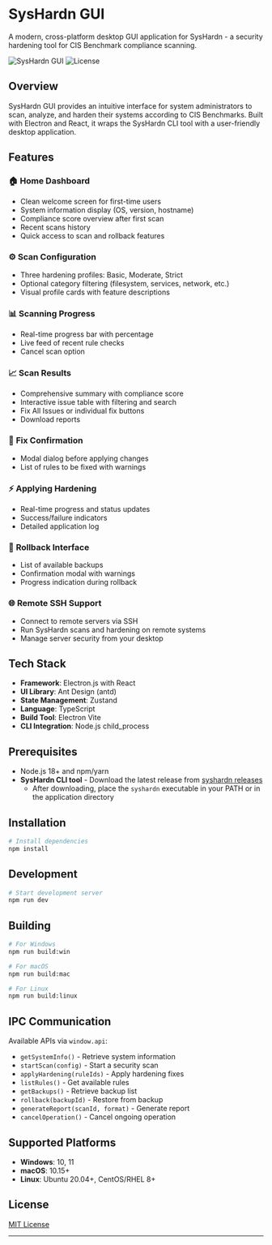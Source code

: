 # SysHardn GUI

A modern, cross-platform desktop GUI application for SysHardn - a security hardening tool for CIS Benchmark compliance scanning.

![SysHardn GUI](https://img.shields.io/badge/Electron-React-blue)
![License](https://img.shields.io/badge/license-MIT-green)

## Overview

SysHardn GUI provides an intuitive interface for system administrators to scan, analyze, and harden their systems according to CIS Benchmarks. Built with Electron and React, it wraps the SysHardn CLI tool with a user-friendly desktop application.

## Features

### 🏠 **Home Dashboard**
- Clean welcome screen for first-time users
- System information display (OS, version, hostname)
- Compliance score overview after first scan
- Recent scans history
- Quick access to scan and rollback features

### ⚙️ **Scan Configuration**
- Three hardening profiles: Basic, Moderate, Strict
- Optional category filtering (filesystem, services, network, etc.)
- Visual profile cards with feature descriptions

### 📊 **Scanning Progress**
- Real-time progress bar with percentage
- Live feed of recent rule checks
- Cancel scan option

### 📈 **Scan Results**
- Comprehensive summary with compliance score
- Interactive issue table with filtering and search
- Fix All Issues or individual fix buttons
- Download reports

### 🔧 **Fix Confirmation**
- Modal dialog before applying changes
- List of rules to be fixed with warnings

### ⚡ **Applying Hardening**
- Real-time progress and status updates
- Success/failure indicators
- Detailed application log

### 🔄 **Rollback Interface**
- List of available backups
- Confirmation modal with warnings
- Progress indication during rollback

### 🌐 **Remote SSH Support**
- Connect to remote servers via SSH
- Run SysHardn scans and hardening on remote systems
- Manage server security from your desktop

## Tech Stack

- **Framework**: Electron.js with React
- **UI Library**: Ant Design (antd)
- **State Management**: Zustand
- **Language**: TypeScript
- **Build Tool**: Electron Vite
- **CLI Integration**: Node.js child_process

## Prerequisites

- Node.js 18+ and npm/yarn
- **SysHardn CLI tool** - Download the latest release from [syshardn releases](https://github.com/Aswinr24/syshardn/releases)
  - After downloading, place the `syshardn` executable in your PATH or in the application directory

## Installation

```bash
# Install dependencies
npm install
```

## Development

```bash
# Start development server
npm run dev
```

## Building

```bash
# For Windows
npm run build:win

# For macOS
npm run build:mac

# For Linux
npm run build:linux
```
## IPC Communication

Available APIs via `window.api`:

- `getSystemInfo()` - Retrieve system information
- `startScan(config)` - Start a security scan
- `applyHardening(ruleIds)` - Apply hardening fixes
- `listRules()` - Get available rules
- `getBackups()` - Retrieve backup list
- `rollback(backupId)` - Restore from backup
- `generateReport(scanId, format)` - Generate report
- `cancelOperation()` - Cancel ongoing operation

## Supported Platforms

- **Windows**: 10, 11
- **macOS**: 10.15+
- **Linux**: Ubuntu 20.04+, CentOS/RHEL 8+

## License

[MIT License](LICENSE)

---
